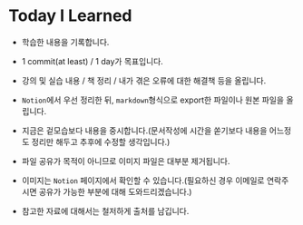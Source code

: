 # Today I Learned



- 학습한 내용을 기록합니다.



- 1 commit(at least) / 1 day가 목표입니다.



- 강의 및 실습 내용 / 책 정리 / 내가 겪은 오류에 대한 해결책 등을 올립니다.

  


- `Notion`에서 우선 정리한 뒤, `markdown`형식으로 export한 파일이나 원본 파일을 올립니다. 



- 지금은 겉모습보다 내용을 중시합니다.(문서작성에 시간을 쏟기보다 내용을 어느정도 정리만 해두고 추후에 수정할 생각입니다.)



- 파일 공유가 목적이 아니므로 이미지 파일은 대부분 제거됩니다.



- 이미지는 `Notion` 페이지에서 확인할 수 있습니다.(필요하신 경우 이메일로 연락주시면 공유가 가능한 부분에 대해 도와드리겠습니다.)



- 참고한 자료에 대해서는 철저하게 출처를 남깁니다.



